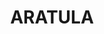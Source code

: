 ---
lastmod: '2025-04-06T06:05:20+00:00'
latitude: -35.77427101
layout: suburb
longitude: 145.2868727
postcode: '2714'
state: NSW
title: ARATULA
url: /nsw/aratula/
---